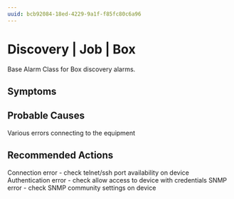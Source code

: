 ```yaml
---
uuid: bcb92084-18ed-4229-9a1f-f85fc80c6a96
---
```

# Discovery | Job | Box

Base Alarm Class for Box discovery alarms.

## Symptoms

## Probable Causes

Various errors connecting to the equipment

## Recommended Actions

Connection error - check telnet/ssh port availability on device
Authentication error - check allow access to device with credentials
SNMP error - check SNMP community settings on device
